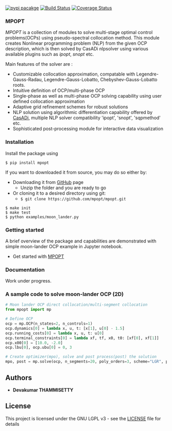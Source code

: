 [![pypi pacakge](https://img.shields.io/pypi/v/mpopt.svg)](https://pypi.org/project/mpopt)
[![Build Status](https://travis-ci.org/mpopt/mpopt.svg?branch=master)](https://travis-ci.org/mpopt/mpopt.svg?branch=master)
[![Coverage Status](https://coveralls.io/repos/github/mpopt/mpopt/badge.svg)](https://coveralls.io/github/mpopt/mpopt)

### MPOPT

*MPOPT* is a collection of modules to solve multi-stage optimal control problems(OCPs) using pseudo-spectral collocation method. This module creates Nonlinear programming problem (NLP) from the given OCP description, which is then solved by CasADi nlpsolver using various available plugins such as *ipopt*, *snopt* etc.

Main features of the solver are :

* Customizable collocation approximation, compatable with Legendre-Gauss-Radau, Legendre-Gauss-Lobatto, Chebyshev-Gauss-Lobatto roots.
* Intuitive definition of OCP/multi-phase OCP
* Single-phase as well as multi-phase OCP solving capability using user defined collocation approximation
* Adaptive grid refinement schemes for robust solutions
* NLP solution using algorithmic differentiation capability offered by [CasADi](https://web.casadi.org/), multiple NLP solver compatibility 'ipopt', 'snopt', 'sqpmethod' etc.
* Sophisticated post-processing module for interactive data visualization

### Installation

Install the package using

```
$ pip install mpopt
```

If you want to downloaded it from source, you may do so either by:

- Downloading it from [GitHub](https://github.com/mpopt/mpopt) page
    - Unzip the folder and you are ready to go
- Or cloning it to a desired directory using git:
    - ```$ git clone https://github.com/mpopt/mpopt.git```

```
$ make init
$ make test
$ python examples/moon_lander.py
```

### Getting started

A brief overview of the package and capabilities are demonstrated with simple moon-lander OCP example in Jupyter notebook.

- Get started with [MPOPT](https://github.com/mpopt/mpopt/blob/master/getting_started.ipynb)

### Documentation

Work under progress.

### A sample code to solve moon-lander OCP (2D)
```python
# Moon lander OCP direct collocation/multi-segment collocation
from mpopt import mp

# Define OCP
ocp = mp.OCP(n_states=2, n_controls=1)
ocp.dynamics[0] = lambda x, u, t: [x[1], u[0] - 1.5]
ocp.running_costs[0] = lambda x, u, t: u[0]
ocp.terminal_constraints[0] = lambda xf, tf, x0, t0: [xf[0], xf[1]]
ocp.x00[0] = [10.0, -2.0]
ocp.lbu[0], ocp.ubu[0] = 0, 3

# Create optimizer(mpo), solve and post process(post) the solution
mpo, post = mp.solve(ocp, n_segments=20, poly_orders=3, scheme="LGR", plot=True)
```

## Authors

* **Devakumar THAMMISETTY**


## License

This project is licensed under the GNU LGPL v3 - see the [LICENSE](https://github.com/mpopt/mpopt/blob/master/LICENSE) file for details
